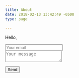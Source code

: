 ```yaml
---
title: About
date: 2018-02-13 13:42:49 -0500
type: page

---
```

Hello, 

<html> 

<form method="POST" action="https://formspree.io/timbuktuvariance@gmail.com">

<input name="email" placeholder="Your email" type="email">

<br>

  <textarea name="message" placeholder="Your message"></textarea>

<br>

  <button type="submit">Send</button>

</form>
</html>